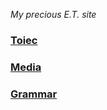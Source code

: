 *My precious E.T. site*

### [Toiec](English/toiec/index)

### [Media](English/media)

### [Grammar](English/grammar)